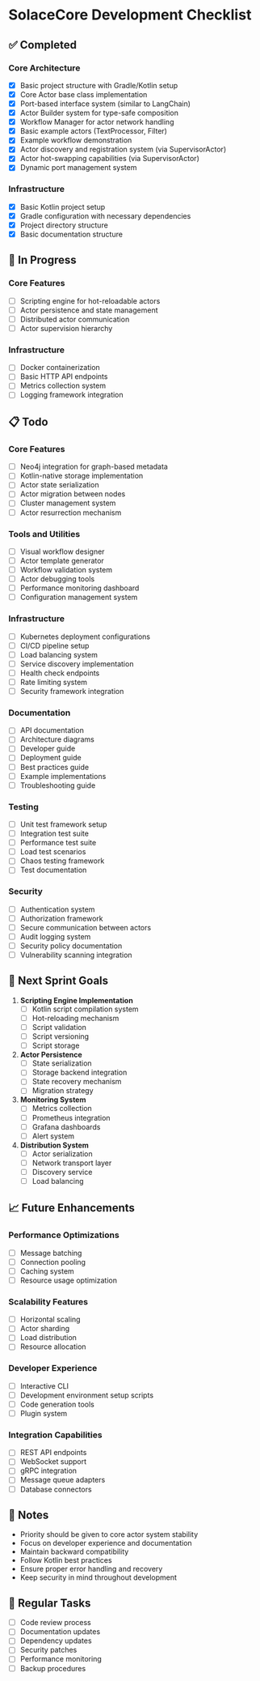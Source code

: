 # SolaceCore Development Checklist

## ✅ Completed

### Core Architecture
- [x] Basic project structure with Gradle/Kotlin setup
- [x] Core Actor base class implementation
- [x] Port-based interface system (similar to LangChain)
- [x] Actor Builder system for type-safe composition
- [x] Workflow Manager for actor network handling
- [x] Basic example actors (TextProcessor, Filter)
- [x] Example workflow demonstration
- [x] Actor discovery and registration system (via SupervisorActor)
- [x] Actor hot-swapping capabilities (via SupervisorActor)
- [x] Dynamic port management system

### Infrastructure
- [x] Basic Kotlin project setup
- [x] Gradle configuration with necessary dependencies
- [x] Project directory structure
- [x] Basic documentation structure

## 🚧 In Progress

### Core Features
- [ ] Scripting engine for hot-reloadable actors
- [ ] Actor persistence and state management
- [ ] Distributed actor communication
- [ ] Actor supervision hierarchy

### Infrastructure
- [ ] Docker containerization
- [ ] Basic HTTP API endpoints
- [ ] Metrics collection system
- [ ] Logging framework integration

## 📋 Todo

### Core Features
- [ ] Neo4j integration for graph-based metadata
- [ ] Kotlin-native storage implementation
- [ ] Actor state serialization
- [ ] Actor migration between nodes
- [ ] Cluster management system
- [ ] Actor resurrection mechanism

### Tools and Utilities
- [ ] Visual workflow designer
- [ ] Actor template generator
- [ ] Workflow validation system
- [ ] Actor debugging tools
- [ ] Performance monitoring dashboard
- [ ] Configuration management system

### Infrastructure
- [ ] Kubernetes deployment configurations
- [ ] CI/CD pipeline setup
- [ ] Load balancing system
- [ ] Service discovery implementation
- [ ] Health check endpoints
- [ ] Rate limiting system
- [ ] Security framework integration

### Documentation
- [ ] API documentation
- [ ] Architecture diagrams
- [ ] Developer guide
- [ ] Deployment guide
- [ ] Best practices guide
- [ ] Example implementations
- [ ] Troubleshooting guide

### Testing
- [ ] Unit test framework setup
- [ ] Integration test suite
- [ ] Performance test suite
- [ ] Load test scenarios
- [ ] Chaos testing framework
- [ ] Test documentation

### Security
- [ ] Authentication system
- [ ] Authorization framework
- [ ] Secure communication between actors
- [ ] Audit logging system
- [ ] Security policy documentation
- [ ] Vulnerability scanning integration

## 🎯 Next Sprint Goals

1. **Scripting Engine Implementation**
   - [ ] Kotlin script compilation system
   - [ ] Hot-reloading mechanism
   - [ ] Script validation
   - [ ] Script versioning
   - [ ] Script storage

2. **Actor Persistence**
   - [ ] State serialization
   - [ ] Storage backend integration
   - [ ] State recovery mechanism
   - [ ] Migration strategy

3. **Monitoring System**
   - [ ] Metrics collection
   - [ ] Prometheus integration
   - [ ] Grafana dashboards
   - [ ] Alert system

4. **Distribution System**
   - [ ] Actor serialization
   - [ ] Network transport layer
   - [ ] Discovery service
   - [ ] Load balancing

## 📈 Future Enhancements

### Performance Optimizations
- [ ] Message batching
- [ ] Connection pooling
- [ ] Caching system
- [ ] Resource usage optimization

### Scalability Features
- [ ] Horizontal scaling
- [ ] Actor sharding
- [ ] Load distribution
- [ ] Resource allocation

### Developer Experience
- [ ] Interactive CLI
- [ ] Development environment setup scripts
- [ ] Code generation tools
- [ ] Plugin system

### Integration Capabilities
- [ ] REST API endpoints
- [ ] WebSocket support
- [ ] gRPC integration
- [ ] Message queue adapters
- [ ] Database connectors

## 📝 Notes

- Priority should be given to core actor system stability
- Focus on developer experience and documentation
- Maintain backward compatibility
- Follow Kotlin best practices
- Ensure proper error handling and recovery
- Keep security in mind throughout development

## 🔄 Regular Tasks

- [ ] Code review process
- [ ] Documentation updates
- [ ] Dependency updates
- [ ] Security patches
- [ ] Performance monitoring
- [ ] Backup procedures
